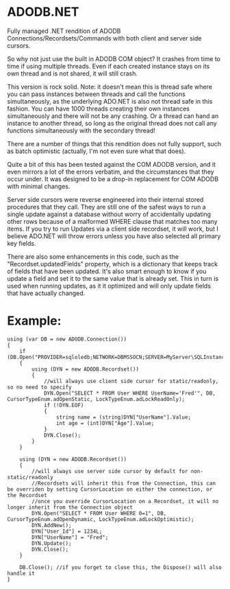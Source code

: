 # ADODB.NET
Fully managed .NET rendition of ADODB Connections/Recordsets/Commands with both client and server side cursors.

So why not just use the built in ADODB COM object? It crashes from time to time if using multiple threads. Even if each created instance stays on its own thread and is not shared, it will still crash.

This version is rock solid.  Note: it doesn't mean this is thread safe where you can pass instances between threads and call the functions simultaneously, as the underlying ADO.NET is also not thread safe in this fashion. You can have 1000 threads creating their own instances simultaneously and there will not be any crashing. Or a thread can hand an instance to another thread, so long as the original thread does not call any functions simultaneously with the secondary thread!

There are a number of things that this rendition does not fully support, such as batch optimistic (actually, I'm not even sure what that does).

Quite a bit of this has been tested against the COM ADODB version, and it even mirrors a lot of the errors verbatim, and the circumstances that they occur under.
It was designed to be a drop-in replacement for COM ADODB with minimal changes.

Server side cursors were reverse engineered into their internal stored procedures that they call. They are still one of the safest ways to run a single update against a database without worry of accidentally updating other rows because of a malformed WHERE clause that matches too many items. If you try to run Updates via a client side recordset, it will work, but I believe ADO.NET will throw errors unless you have also selected all primary key fields.

There are also some enhancements in this code, such as the "Recordset.updatedFields" property, which is a dictionary that keeps track of fields that have been updated. It's also smart enough to know if you update a field and set it to the same value that is already set. This in turn is used when running updates, as it it optimized and will only update fields that have actually changed.


# Example:
```
using (var DB = new ADODB.Connection())
{
    if (DB.Open("PROVIDER=sqloledb;NETWORK=DBMSSOCN;SERVER=MyServer\SQLInstance;DATABASE=coverstone;UID=coverstone;PWD=xxxxxxxxxxxxxxx"))
    {
        using (DYN = new ADODB.Recordset())
        {
            //will always use client side cursor for static/readonly, so no need to specify
            DYN.Open("SELECT * FROM User WHERE UserName='Fred'", DB, CursorTypeEnum.adOpenStatic, LockTypeEnum.adLockReadOnly);
            if (!DYN.EOF)
            {
                string name = (string)DYN["UserName"].Value;
                int age = (int)DYN["Age"].Value;
            }
            DYN.Close();
        }
    }

    using (DYN = new ADODB.Recordset())
    {
        //will always use server side cursor by default for non-static/readonly
        //Recordsets will inherit this from the Connection, this can be overriden by setting CursorLocation on either the connection, or the Recordset
        //once you override CursorLocation on a Recordset, it will no longer inherit from the Connection object
        DYN.Open("SELECT * FROM User WHERE 0=1", DB, CursorTypeEnum.adOpenDynamic, LockTypeEnum.adLockOptimistic);
        DYN.AddNew();
        DYN["User_Id"] = 1234L;
        DYN["UserName"] = "Fred";
        DYN.Update();
        DYN.Close();
    }
    
    DB.Close(); //if you forget to close this, the Dispose() will also handle it
}
```
